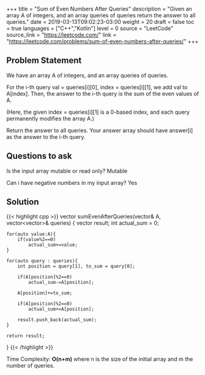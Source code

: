 +++
title = "Sum of Even Numbers After Queries"
description = "Given an array A of integers, and an array queries of queries return the answer to all queries."
date = 2019-03-13T09:02:23-03:00
weight = 20
draft = false
toc = true
languages = ["C++","Kotlin"]
level = 0
source = "LeetCode"
source_link = "https://leetcode.com/"
link = "https://leetcode.com/problems/sum-of-even-numbers-after-queries/"
+++
<h2 class="title is-4"> Problem Statement </h2>

We have an array A of integers, and an array queries of queries.

For the i-th query val = queries[i][0], index = queries[i][1], we add val to A[index]. Then, the answer to the i-th query is the sum of the even values of A.

(Here, the given index = queries[i][1] is a 0-based index, and each query permanently modifies the array A.)

Return the answer to all queries. Your answer array should have answer[i] as the answer to the i-th query.

<h2 class="title is-4"> Questions to ask </h2>

Is the input array mutable or read only? Mutable

Can i have negative numbers in my input array? Yes

<h2 class="title is-5"> Solution </h2>

{{< highlight cpp >}}
vector<int> sumEvenAfterQueries(vector<int>& A, vector<vector<int>>& queries) {
    vector<int> result;
    int actual_sum = 0;

    for(auto value:A){
        if(value%2==0)
            actual_sum+=value;
    }

    for(auto query : queries){
        int position = query[1], to_sum = query[0];

        if(A[position]%2==0)
            actual_sum-=A[position];

        A[position]+=to_sum;

        if(A[position]%2==0)
            actual_sum+=A[position];

        result.push_back(actual_sum);
    }

    return result;
}
{{< /highlight >}}


Time Complexity: **O(n+m)** where n is the size of the initial array and m the number of queries.
